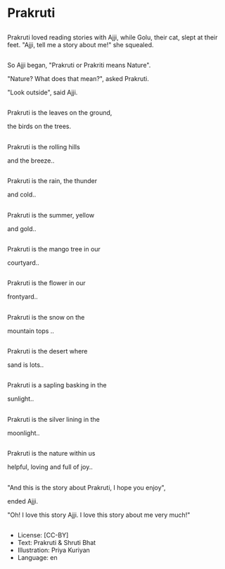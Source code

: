 # Prakruti

##
Prakruti loved reading stories with Ajji, while Golu, their cat, slept at their feet. "Ajji, tell me a story about me!" she squealed.

##
So Ajji began, "Prakruti or Prakriti means Nature".

"Nature? What does that mean?", asked Prakruti.

"Look outside", said Ajji.

##
Prakruti is the leaves on the ground,

the birds on the trees.

##
Prakruti is the rolling hills

and the breeze..

##
Prakruti is the rain, the thunder

and cold..

##
Prakruti is the summer, yellow

and gold..

##
Prakruti is the mango tree in our

courtyard..

##
Prakruti is the flower in our

frontyard..

##
Prakruti is the snow on the

mountain tops ..

##
Prakruti is the desert where

sand is lots..

##
Prakruti is a sapling basking in the

sunlight..

##
Prakruti is the silver lining in the

moonlight..

##
Prakruti is the nature within us

helpful, loving and full of joy..

##
"And this is the story about Prakruti, I hope you enjoy",

ended Ajji.

"Oh! I love this story Ajji. I love this story about me very much!"

##
* License: [CC-BY]
* Text: Prakruti & Shruti Bhat
* Illustration: Priya Kuriyan
* Language: en
